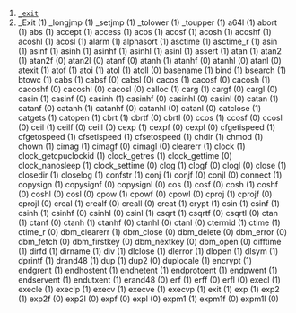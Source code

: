 1. [`_exit`](libc/_exit.md)
2. _Exit (1)
_longjmp (1)
_setjmp (1)
_tolower (1)
_toupper (1)
a64l (1)
abort (1)
abs (1)
accept (1)
access (1)
acos (1)
acosf (1)
acosh (1)
acoshf (1)
acoshl (1)
acosl (1)
alarm (1)
alphasort (1)
asctime (1)
asctime_r (1)
asin (1)
asinf (1)
asinh (1)
asinhf (1)
asinhl (1)
asinl (1)
assert (1)
atan (1)
atan2 (1)
atan2f (0)
atan2l (0)
atanf (0)
atanh (1)
atanhf (0)
atanhl (0)
atanl (0)
atexit (1)
atof (1)
atoi (1)
atol (1)
atoll (0)
basename (1)
bind (1)
bsearch (1)
btowc (1)
cabs (1)
cabsf (0)
cabsl (0)
cacos (1)
cacosf (0)
cacosh (1)
cacoshf (0)
cacoshl (0)
cacosl (0)
calloc (1)
carg (1)
cargf (0)
cargl (0)
casin (1)
casinf (0)
casinh (1)
casinhf (0)
casinhl (0)
casinl (0)
catan (1)
catanf (0)
catanh (1)
catanhf (0)
catanhl (0)
catanl (0)
catclose (1)
catgets (1)
catopen (1)
cbrt (1)
cbrtf (0)
cbrtl (0)
ccos (1)
ccosf (0)
ccosl (0)
ceil (1)
ceilf (0)
ceill (0)
cexp (1)
cexpf (0)
cexpl (0)
cfgetispeed (1)
cfgetospeed (1)
cfsetispeed (1)
cfsetospeed (1)
chdir (1)
chmod (1)
chown (1)
cimag (1)
cimagf (0)
cimagl (0)
clearerr (1)
clock (1)
clock_getcpuclockid (1)
clock_getres (1)
clock_gettime (0)
clock_nanosleep (1)
clock_settime (0)
clog (1)
clogf (0)
clogl (0)
close (1)
closedir (1)
closelog (1)
confstr (1)
conj (1)
conjf (0)
conjl (0)
connect (1)
copysign (1)
copysignf (0)
copysignl (0)
cos (1)
cosf (0)
cosh (1)
coshf (0)
coshl (0)
cosl (0)
cpow (1)
cpowf (0)
cpowl (0)
cproj (1)
cprojf (0)
cprojl (0)
creal (1)
crealf (0)
creall (0)
creat (1)
crypt (1)
csin (1)
csinf (1)
csinh (1)
csinhf (0)
csinhl (0)
csinl (1)
csqrt (1)
csqrtf (0)
csqrtl (0)
ctan (1)
ctanf (0)
ctanh (1)
ctanhf (0)
ctanhl (0)
ctanl (0)
ctermid (1)
ctime (1)
ctime_r (0)
dbm_clearerr (1)
dbm_close (0)
dbm_delete (0)
dbm_error (0)
dbm_fetch (0)
dbm_firstkey (0)
dbm_nextkey (0)
dbm_open (0)
difftime (1)
dirfd (1)
dirname (1)
div (1)
dlclose (1)
dlerror (1)
dlopen (1)
dlsym (1)
dprintf (1)
drand48 (1)
dup (1)
dup2 (0)
duplocale (1)
encrypt (1)
endgrent (1)
endhostent (1)
endnetent (1)
endprotoent (1)
endpwent (1)
endservent (1)
endutxent (1)
erand48 (0)
erf (1)
erff (0)
erfl (0)
execl (1)
execle (1)
execlp (1)
execv (1)
execve (1)
execvp (1)
exit (1)
exp (1)
exp2 (1)
exp2f (0)
exp2l (0)
expf (0)
expl (0)
expm1 (1)
expm1f (0)
expm1l (0)
